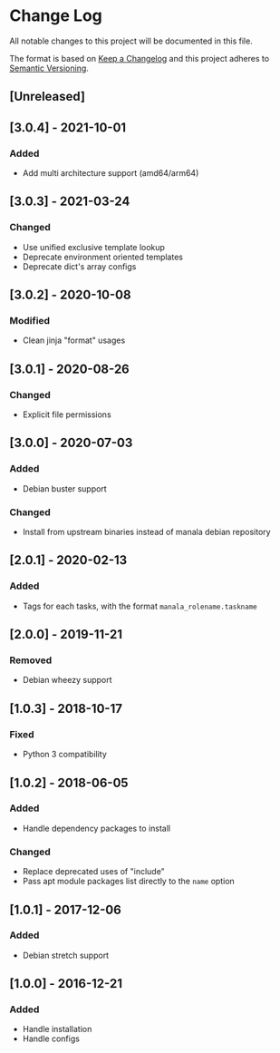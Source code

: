 # Change Log
All notable changes to this project will be documented in this file.

The format is based on [Keep a Changelog](http://keepachangelog.com/)
and this project adheres to [Semantic Versioning](http://semver.org/).

## [Unreleased]

## [3.0.4] - 2021-10-01
### Added
- Add multi architecture support (amd64/arm64)

## [3.0.3] - 2021-03-24
### Changed
- Use unified exclusive template lookup
- Deprecate environment oriented templates
- Deprecate dict's array configs

## [3.0.2] - 2020-10-08
### Modified
- Clean jinja "format" usages

## [3.0.1] - 2020-08-26
### Changed
- Explicit file permissions

## [3.0.0] - 2020-07-03
### Added
- Debian buster support

### Changed
- Install from upstream binaries instead of manala debian repository

## [2.0.1] - 2020-02-13
### Added
- Tags for each tasks, with the format `manala_rolename.taskname`

## [2.0.0] - 2019-11-21
### Removed
- Debian wheezy support

## [1.0.3] - 2018-10-17
### Fixed
- Python 3 compatibility

## [1.0.2] - 2018-06-05
### Added
- Handle dependency packages to install

### Changed
- Replace deprecated uses of "include"
- Pass apt module packages list directly to the `name` option

## [1.0.1] - 2017-12-06
### Added
- Debian stretch support

## [1.0.0] - 2016-12-21
### Added
- Handle installation
- Handle configs
